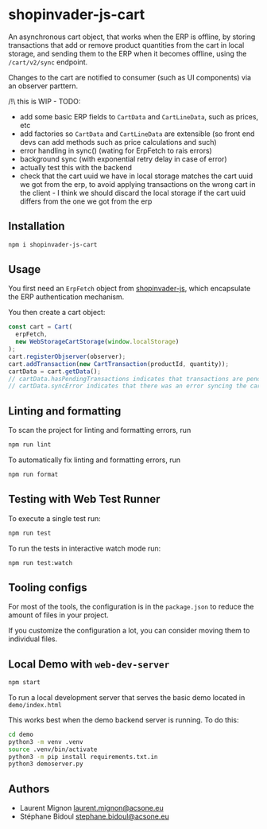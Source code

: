 # shopinvader-js-cart

An asynchronous cart object, that works when the ERP is offline, by storing transactions
that add or remove product quantities from the cart in local storage, and sending them
to the ERP when it becomes offline, using the `/cart/v2/sync` endpoint.

Changes to the cart are notified to consumer (such as UI components) via an observer
parttern.

/!\ this is WIP - TODO:

- add some basic ERP fields to `CartData` and `CartLineData`, such as prices, etc
- add factories so `CartData` and `CartLineData` are extensible (so front end devs
  can add methods such as price calculations and such)
- error handling in sync() (wating for ErpFetch to rais errors)
- background sync (with exponential retry delay in case of error)
- actually test this with the backend
- check that the cart uuid we have in local storage matches the cart uuid we got from
  the erp, to avoid applying transactions on the wrong cart in the client - I think we
  should discard the local storage if the cart uuid differs from the one we got from the
  erp

## Installation

```bash
npm i shopinvader-js-cart
```

## Usage

You first need an `ErpFetch` object from
[shopinvader-js](https://github.com/shopinvader/shopinvader-js), which encapsulate the
ERP authentication mechanism.

You then create a cart object:

```typescript
const cart = Cart(
  erpFetch,
  new WebStorageCartStorage(window.localStorage)
);
cart.registerObjserver(observer);
cart.addTransaction(new CartTransaction(productId, quantity));
cartData = cart.getData();
// cartData.hasPendingTransactions indicates that transactions are pending synchronization
// cartData.syncError indicates that there was an error syncing the cart with the ERP
```

## Linting and formatting

To scan the project for linting and formatting errors, run

```bash
npm run lint
```

To automatically fix linting and formatting errors, run

```bash
npm run format
```

## Testing with Web Test Runner

To execute a single test run:

```bash
npm run test
```

To run the tests in interactive watch mode run:

```bash
npm run test:watch
```


## Tooling configs

For most of the tools, the configuration is in the `package.json` to reduce the amount of files in your project.

If you customize the configuration a lot, you can consider moving them to individual files.

## Local Demo with `web-dev-server`

```bash
npm start
```

To run a local development server that serves the basic demo located in `demo/index.html`

This works best when the demo backend server is running. To do this:

```bash
cd demo
python3 -m venv .venv
source .venv/bin/activate
python3 -m pip install requirements.txt.in
python3 demoserver.py
```

## Authors

- Laurent Mignon <laurent.mignon@acsone.eu>
- Stéphane Bidoul <stephane.bidoul@acsone.eu>
